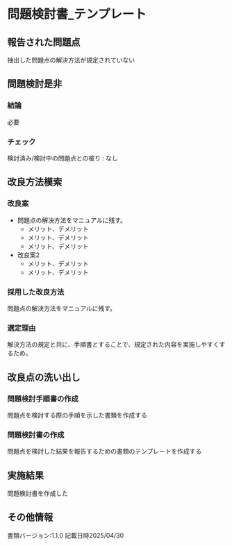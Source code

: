 # 問題検討書_テンプレート

## 報告された問題点
抽出した問題点の解決方法が規定されていない

## 問題検討是非
### 結論
必要
### チェック
検討済み/検討中の問題点との被り : なし

## 改良方法模索
### 改良案
- 問題点の解決方法をマニュアルに残す。
    - メリット、デメリット
    - メリット、デメリット
    - メリット、デメリット
- 改良案2
    - メリット、デメリット
    - メリット、デメリット

### 採用した改良方法
問題点の解決方法をマニュアルに残す。
### 選定理由
解決方法の規定と共に、手順書とすることで、規定された内容を実施しやすくするため。

## 改良点の洗い出し
### 問題検討手順書の作成
問題点を検討する際の手順を示した書類を作成する
### 問題検討書の作成
問題点を検討した結果を報告するための書類のテンプレートを作成する

## 実施結果
問題検討書を作成した

## その他情報
書類バージョン:1.1.0
記載日時2025/04/30
